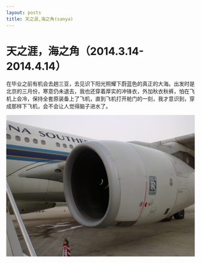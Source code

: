 ```yaml
---
layout: posts
title: 天之涯,海之角(sanya)
---
```


天之涯，海之角（2014.3.14-2014.4.14）
===========
 
在毕业之前有机会去趟三亚，去见识下阳光照耀下蔚蓝色的真正的大海。出发时是北京的三月份，寒意仍未退去，我也还穿着厚实的冲锋衣，外加秋衣秋裤，怕在飞机上会冷，保持全套原装备上了飞机，直到飞机打开舱门的一刻，我才意识到，穿成那样下飞机，会不会让人觉得脑子进水了。

![1](../images/sanya/1.jpg)
